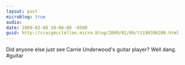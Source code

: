 ```yaml
---
layout: post
microblog: true
audio: 
date: 2009-02-08 19:00:00 -0500
guid: http://craigmcclellan.micro.blog/2009/02/09/t1190396200.html
---
```

Did anyone else just see Carrie Underwood's guitar player?  Well dang. #guitar
